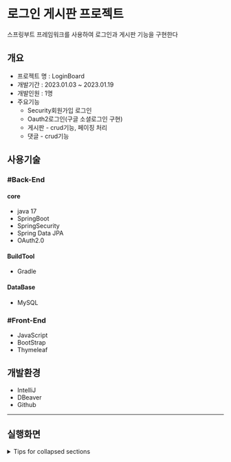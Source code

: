# 로그인 게시판 프로젝트
 스프링부트 프레임워크를 사용하여 로그인과 게시판 기능을 구현한다

## 개요
- 프로젝트 명 : LoginBoard
- 개발기간 : 2023.01.03 ~ 2023.01.19
- 개발인원 :  1명
- 주요기능
   - Security회원가입 로그인
   - Oauth2로그인(구글 소셜로그인 구현) 
   - 게시판 - crud기능, 페이징 처리
   - 댓글  - crud기능 
## 사용기술
### #Back-End
#### core
- java  17
- SpringBoot
- SpringSecurity
- Spring Data JPA
- OAuth2.0
#### BuildTool
- Gradle
#### DataBase
- MySQL

### #Front-End
- JavaScript
- BootStrap
- Thymeleaf

## 개발환경
- IntelliJ
- DBeaver
- Github
---
## 실행화면
<details>
<summary>Tips for collapsed sections</summary>
</details>


